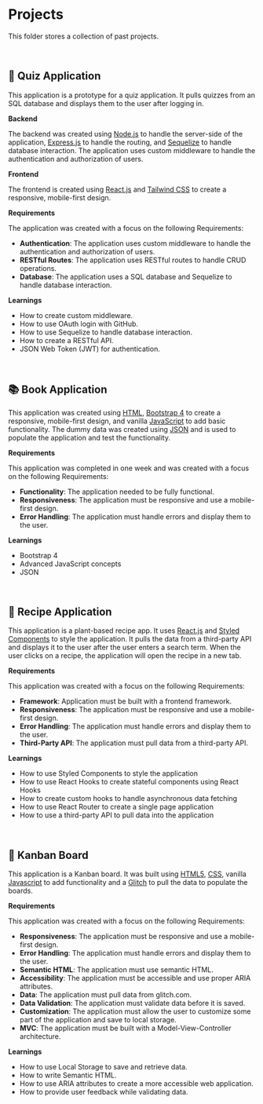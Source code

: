 # Projects

This folder stores a collection of past projects.

<br>

## 🧠 Quiz Application

This application is a prototype for a quiz application. It pulls quizzes from an SQL database and displays them to the user after logging in. 

**Backend**

The backend was created using [Node.js](https://nodejs.org/en/) to handle the server-side of the application, [Express.js](https://expressjs.com/) to handle the routing, and [Sequelize](https://sequelize.org/) to handle database interaction. The application uses custom middleware to handle the authentication and authorization of users.


**Frontend**

The frontend is created using [React.js](http://reactjs.org/) and [Tailwind CSS](https://tailwindcss.com/) to create a responsive, mobile-first design. 

**Requirements**

The application was created with a focus on the following Requirements:

- **Authentication**: The application uses custom middleware to handle the authentication and authorization of users.
- **RESTful Routes**: The application uses RESTful routes to handle CRUD operations.
- **Database**: The application uses a SQL database and Sequelize to handle database interaction.


**Learnings**

- How to create custom middleware.
- How to use OAuth login with GitHub.
- How to use Sequelize to handle database interaction.
- How to create a RESTful API.
- JSON Web Token (JWT) for authentication.


<br>

## 📚 Book Application

This application was created using [HTML](https://developer.mozilla.org/en-US/docs/Web/HTML), [Bootstrap 4](https://getbootstrap.com/) to create a responsive, mobile-first design, and vanilla [JavaScript](https://developer.mozilla.org/en-US/docs/Web/JavaScript) to add basic functionality. The dummy data was created using [JSON](https://developer.mozilla.org/en-US/docs/Web/JavaScript/Reference/Global_Objects/JSON) and is used to populate the application and test the functionality.


**Requirements**

This application was completed in one week and was created with a focus on the following Requirements:

- **Functionality**: The application needed to be fully functional.
- **Responsiveness**: The application must be responsive and use a mobile-first design.
- **Error Handling**: The application must handle errors and display them to the user.


**Learnings**

- Bootstrap 4
- Advanced JavaScript concepts
- JSON

<br>

## 🥬 Recipe Application

This application is a plant-based recipe app. It uses [React.js](http://reactjs.org/) and [Styled Components](https://www.styled-components.com/) to style the application. It pulls the data from a third-party API and displays it to the user after the user enters a search term. When the user clicks on a recipe, the application will open the recipe in a new tab.


**Requirements**

This application was created with a focus on the following Requirements:

- **Framework**: Application must be built with a frontend framework.
- **Responsiveness**: The application must be responsive and use a mobile-first design.
- **Error Handling**: The application must handle errors and display them to the user.
- **Third-Party API**: The application must pull data from a third-party API.


**Learnings**

- How to use Styled Components to style the application
- How to use React Hooks to create stateful components using React Hooks
- How to create custom hooks to handle asynchronous data fetching
- How to use React Router to create a single page application
- How to use a third-party API to pull data into the application

<br>

## 🚀 Kanban Board

This application is a Kanban board. It was built using [HTML5](https://developer.mozilla.org/en-US/docs/Web/Guide/HTML/HTML5), [CSS](https://developer.mozilla.org/en-US/docs/Web/CSS), vanilla [Javascript](https://developer.mozilla.org/en-US/docs/Web/JavaScript) to add functionality and a [Glitch](https://glitch.com/) to pull the data to populate the boards. 


**Requirements**

This application was created with a focus on the following Requirements:

- **Responsiveness**: The application must be responsive and use a mobile-first design.
- **Error Handling**: The application must handle errors and display them to the user.
- **Semantic HTML**: The application must use semantic HTML.
- **Accessibility**: The application must be accessible and use proper ARIA attributes.
- **Data**: The application must pull data from glitch.com.
- **Data Validation**: The application must validate data before it is saved.
- **Customization**: The application must allow the user to customize some part of the application and save to local storage.
- **MVC**: The application must be built with a Model-View-Controller architecture.


**Learnings**

- How to use Local Storage to save and retrieve data. 
- How to write Semantic HTML.
- How to use ARIA attributes to create a more accessible web application.
- How to provide user feedback while validating data.